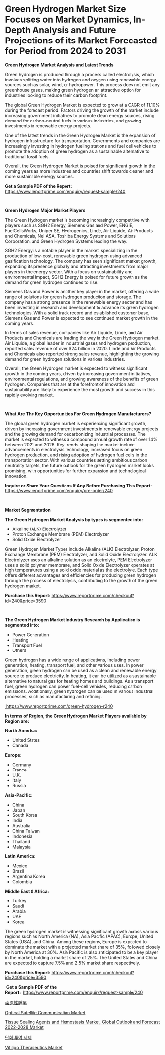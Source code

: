 <p><h1>Green Hydrogen Market Size Focuses on Market Dynamics, In-Depth Analysis and Future Projections of its Market Forecasted for Period from 2024 to 2031</h1></p><p><strong>Green Hydrogen Market Analysis and Latest Trends</strong></p>
<p><p>Green hydrogen is produced through a process called electrolysis, which involves splitting water into hydrogen and oxygen using renewable energy sources such as solar, wind, or hydropower. This process does not emit any greenhouse gases, making green hydrogen an attractive option for industries looking to reduce their carbon footprint.</p><p>The global Green Hydrogen Market is expected to grow at a CAGR of 11.10% during the forecast period. Factors driving the growth of the market include increasing government initiatives to promote clean energy sources, rising demand for carbon-neutral fuels in various industries, and growing investments in renewable energy projects.</p><p>One of the latest trends in the Green Hydrogen Market is the expansion of hydrogen infrastructure for transportation. Governments and companies are increasingly investing in hydrogen fueling stations and fuel cell vehicles to promote the adoption of green hydrogen as a sustainable alternative to traditional fossil fuels.</p><p>Overall, the Green Hydrogen Market is poised for significant growth in the coming years as more industries and countries shift towards cleaner and more sustainable energy sources.</p></p>
<p><strong>Get a Sample PDF of the Report:&nbsp;</strong> <a href="https://www.reportprime.com/enquiry/request-sample/240">https://www.reportprime.com/enquiry/request-sample/240</a></p>
<p>&nbsp;</p>
<p><strong>Green Hydrogen Major Market Players</strong></p>
<p><p>The Green Hydrogen market is becoming increasingly competitive with players such as SGH2 Energy, Siemens Gas and Power, ENGIE, FuelCellsWorks, Uniper SE, Hydrogenics, Linde, Air Liquide, Air Products and Chemicals, Nel ASA, Toshiba Energy Systems and Solutions Corporation, and Green Hydrogen Systems leading the way.</p><p>SGH2 Energy is a notable player in the market, specializing in the production of low-cost, renewable green hydrogen using advanced gasification technology. The company has seen significant market growth, expanding its presence globally and attracting investments from major players in the energy sector. With a focus on sustainability and environmental impact, SGH2 Energy is poised for future growth as the demand for green hydrogen continues to rise.</p><p>Siemens Gas and Power is another key player in the market, offering a wide range of solutions for green hydrogen production and storage. The company has a strong presence in the renewable energy sector and has been investing in research and development to advance its green hydrogen technologies. With a solid track record and established customer base, Siemens Gas and Power is expected to see continued market growth in the coming years.</p><p>In terms of sales revenue, companies like Air Liquide, Linde, and Air Products and Chemicals are leading the way in the Green Hydrogen market. Air Liquide, a global leader in industrial gases and hydrogen production, reported sales revenue of over $24 billion in 2020. Linde and Air Products and Chemicals also reported strong sales revenue, highlighting the growing demand for green hydrogen solutions in various industries.</p><p>Overall, the Green Hydrogen market is expected to witness significant growth in the coming years, driven by increasing government initiatives, environmental regulations, and growing awareness of the benefits of green hydrogen. Companies that are at the forefront of innovation and sustainability are likely to experience the most growth and success in this rapidly evolving market.</p></p>
<p>&nbsp;</p>
<p><strong>What Are The Key Opportunities For Green Hydrogen Manufacturers?</strong></p>
<p><p>The global green hydrogen market is experiencing significant growth, driven by increasing government investments in renewable energy projects and the growing demand for decarbonizing industrial processes. The market is expected to witness a compound annual growth rate of over 14% between 2021 and 2026. Key trends shaping the market include advancements in electrolysis technology, increased focus on green hydrogen production, and rising adoption of hydrogen fuel cells in the transportation sector. With various countries setting ambitious carbon neutrality targets, the future outlook for the green hydrogen market looks promising, with opportunities for further expansion and technological innovation.</p></p>
<p><strong>Inquire or Share Your Questions If Any Before Purchasing This Report:</strong> <a href="https://www.reportprime.com/enquiry/pre-order/240">https://www.reportprime.com/enquiry/pre-order/240</a></p>
<p>&nbsp;</p>
<p><strong>Market Segmentation</strong></p>
<p><strong>The Green Hydrogen Market Analysis by types is segmented into:</strong></p>
<p><ul><li>Alkaline (ALK) Electrolyzer</li><li>Proton Exchange Membrane (PEM) Electrolyzer</li><li>Solid Oxide Electrolyzer</li></ul></p>
<p><p>Green Hydrogen Market Types include Alkaline (ALK) Electrolyzer, Proton Exchange Membrane (PEM) Electrolyzer, and Solid Oxide Electrolyzer. ALK Electrolyzer uses an alkaline solution as an electrolyte, PEM Electrolyzer uses a solid polymer membrane, and Solid Oxide Electrolyzer operates at high temperatures using a solid oxide material as the electrolyte. Each type offers different advantages and efficiencies for producing green hydrogen through the process of electrolysis, contributing to the growth of the green hydrogen market.</p></p>
<p><strong>Purchase this Report:&nbsp;</strong><a href="https://www.reportprime.com/checkout?id=240&price=3590">https://www.reportprime.com/checkout?id=240&price=3590</a></p>
<p>&nbsp;</p>
<p><strong>The Green Hydrogen Market Industry Research by Application is segmented into:</strong></p>
<p><ul><li>Power Generation</li><li>Heating</li><li>Transport Fuel</li><li>Others</li></ul></p>
<p><p>Green hydrogen has a wide range of applications, including power generation, heating, transport fuel, and other various uses. In power generation, green hydrogen can be used as a clean and renewable energy source to produce electricity. In heating, it can be utilized as a sustainable alternative to natural gas for heating homes and buildings. As a transport fuel, green hydrogen can power fuel-cell vehicles, reducing carbon emissions. Additionally, green hydrogen can be used in various industrial processes, such as manufacturing and refining.</p></p>
<p><a href="https://www.reportprime.com/green-hydrogen-r240">&nbsp;https://www.reportprime.com/green-hydrogen-r240</a></p>
<p><strong>In terms of Region, the Green Hydrogen Market Players available by Region are:</strong></p>
<p>
    <p> <strong> North America: </strong>
        <ul>
            <li>United States</li>
            <li>Canada</li>
        </ul>
        </p> 
    <p> <strong> Europe: </strong>
        <ul>
            <li>Germany</li>
            <li>France</li>
            <li>U.K.</li>
            <li>Italy</li>
            <li>Russia</li>
        </ul>
        </p> 
    <p> <strong> Asia-Pacific: </strong>
        <ul>
            <li>China</li>
            <li>Japan</li>
            <li>South Korea</li>
            <li>India</li>
            <li>Australia</li>
            <li>China Taiwan</li>
            <li>Indonesia</li>
            <li>Thailand</li>
            <li>Malaysia</li>
        </ul>
        </p> 
    <p> <strong> Latin America: </strong>
        <ul>
            <li>Mexico</li>
            <li>Brazil</li>
            <li>Argentina Korea</li>
            <li>Colombia</li>
        </ul>
        </p> 
    <p> <strong> Middle East & Africa: </strong>
        <ul>
            <li>Turkey</li>
            <li>Saudi</li>
            <li>Arabia</li>
            <li>UAE</li>
            <li>Korea</li>
        </ul>
    </p>
    </p>
<p><p>The green hydrogen market is witnessing significant growth across various regions such as North America (NA), Asia Pacific (APAC), Europe, United States (USA), and China. Among these regions, Europe is expected to dominate the market with a projected market share of 35%, followed closely by North America at 30%. Asia Pacific is also anticipated to be a key player in the market, holding a market share of 25%. The United States and China are expected to capture 7.5% and 2.5% market share respectively.</p></p>
<p><strong>Purchase this Report: </strong><a href="https://www.reportprime.com/checkout?id=240&price=3590">https://www.reportprime.com/checkout?id=240&price=3590</a></p>
<p>&nbsp;<strong>Get a Sample PDF of the Report:&nbsp;&nbsp;</strong><a href="https://www.reportprime.com/enquiry/request-sample/240">https://www.reportprime.com/enquiry/request-sample/240</a></p>
<p><strong></strong></p>
<p><p><a href="https://medium.com/@xvvmgnjb71/2024%E5%B9%B4%E3%81%8B%E3%82%892031%E5%B9%B4%E3%81%BE%E3%81%A7%E3%81%AE%E6%9C%9F%E9%96%93%E3%81%AB15-%E3%81%AE%E5%B9%B4%E9%96%93%E6%88%90%E9%95%B7%E7%8E%87%E3%81%A7%E6%8B%A1%E5%A4%A7%E3%81%97%E3%81%A6%E3%81%84%E3%82%8B%E6%AD%AF%E6%BA%90%E6%80%A7%E8%85%AB%E7%98%8D%E5%B8%82%E5%A0%B4%E3%81%AE%E8%A6%8F%E6%A8%A1%E3%81%AB%E9%96%A2%E3%81%99%E3%82%8B%E6%B4%9E%E5%AF%9F-f66b7af6ad8b">歯原性腫瘍</a></p><p><a href="https://issuu.com/reportprime-2/docs/optical-satellite-communication-market-size-2030.p">Optical Satellite Communication Market</a></p><p><a href="https://medium.com/@goldapearce28ryuytr/tissue-sealing-agents-and-hemostasis-market-global-outlook-and-forecast-2022-2028-market-size-is-010e3131b581">Tissue Sealing Agents and Hemostasis Market, Global Outlook and Forecast 2022-2028 Market</a></p><p><a href="https://medium.com/@hugofirst44/2024%EB%85%84%EB%B6%80%ED%84%B0-2031%EB%85%84%EA%B9%8C%EC%A7%80%EC%9D%98-%EB%8B%A8%EC%9D%BC%EC%9A%A9%EB%9F%89-%EC%84%B8%EC%A0%9C-%EC%8B%9C%EC%9E%A5-%EC%A0%90%EC%9C%A0%EC%9C%A8-%EB%B0%8F-%EA%B2%BD%EC%9F%81-%ED%99%98%EA%B2%BD%EC%97%90-%EB%8C%80%ED%95%9C-%ED%86%B5%EC%B0%B0%EB%A0%A5-0f226b0e1144">단회 투여 세제</a></p><p><a href="https://issuu.com/reportprime-2/docs/vitiligo-therapeutics-market-size-2030.pptx">Vitiligo Therapeutics Market</a></p></p>